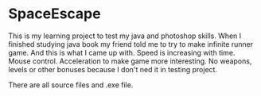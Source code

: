 # SpaceEscape
This is my learning project to test my java and photoshop skills.
When I finished studying java book my friend told me to try to make infinite runner game. And this is what I came up with. 
Speed is increasing with time. Mouse control. Acceleration to make game more interesting. No weapons, levels or other bonuses because I don't ned it in testing project.

There are all source files and .exe file.
